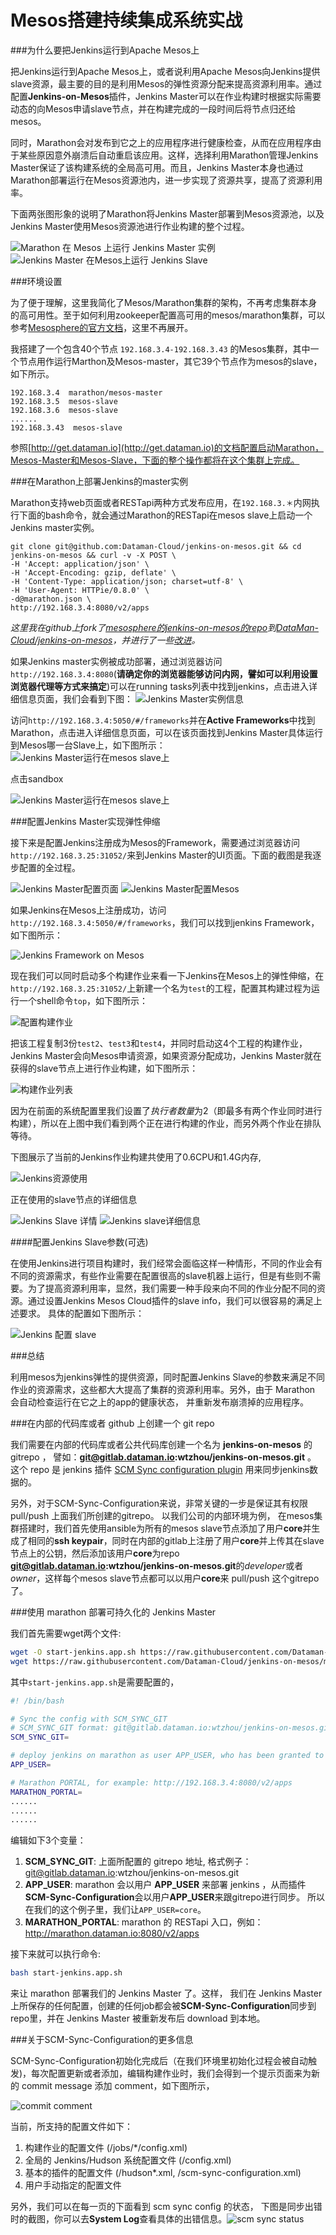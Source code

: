 # Mesos搭建持续集成系统实战

###为什么要把Jenkins运行到Apache Mesos上

  把Jenkins运行到Apache Mesos上，或者说利用Apache Mesos向Jenkins提供slave资源，最主要的目的是利用Mesos的弹性资源分配来提高资源利用率。通过配置**Jenkins-on-Mesos**插件，Jenkins Master可以在作业构建时根据实际需要动态的向Mesos申请slave节点，并在构建完成的一段时间后将节点归还给mesos。

  同时，Marathon会对发布到它之上的应用程序进行健康检查，从而在应用程序由于某些原因意外崩溃后自动重启该应用。这样，选择利用Marathon管理Jenkins Master保证了该构建系统的全局高可用。而且，Jenkins Master本身也通过Marathon部署运行在Mesos资源池内，进一步实现了资源共享，提高了资源利用率。

 下面两张图形象的说明了Marathon将Jenkins Master部署到Mesos资源池，以及Jenkins Master使用Mesos资源池进行作业构建的整个过程。 

  ![Marathon 在 Mesos 上运行 Jenkins Master 实例](how-marathon-run-jenkins-on-mesos.png)
  ![Jenkins Master 在Mesos上运行 Jenkins Slave](chapter7/how-jenkins-master-run-on-mesos.png)

###环境设置

  为了便于理解，这里我简化了Mesos/Marathon集群的架构，不再考虑集群本身的高可用性。至于如何利用zookeeper配置高可用的mesos/marathon集群，可以参考[Mesosphere的官方文档](https://mesos.apache.org/documentation/latest/mesos-architecture/)，这里不再展开。

  我搭建了一个包含40个节点 ``192.168.3.4-192.168.3.43`` 的Mesos集群，其中一个节点用作运行Marthon及Mesos-master，其它39个节点作为mesos的slave，如下所示。

    192.168.3.4  marathon/mesos-master
    192.168.3.5  mesos-slave
    192.168.3.6  mesos-slave
    ......
    192.168.3.43  mesos-slave

参照[http://get.dataman.io](http://get.dataman.io)的文档配置启动Marathon，Mesos-Master和Mesos-Slave，下面的整个操作都将在这个集群上完成。
  

###在Marathon上部署Jenkins的master实例

  Marathon支持web页面或者RESTapi两种方式发布应用，在``192.168.3.＊``内网执行下面的bash命令，就会通过Marathon的RESTapi在mesos slave上启动一个Jenkins master实例。

    git clone git@github.com:Dataman-Cloud/jenkins-on-mesos.git && cd jenkins-on-mesos && curl -v -X POST \
    -H 'Accept: application/json' \
    -H 'Accept-Encoding: gzip, deflate' \
    -H 'Content-Type: application/json; charset=utf-8' \
    -H 'User-Agent: HTTPie/0.8.0' \
    -d@marathon.json \
    http://192.168.3.4:8080/v2/apps

  *这里我在github上fork了[mesosphere的jenkins-on-mesos的repo](https://github.com/mesosphere/jenkins-on-mesos)到[DataMan-Cloud/jenkins-on-mesos](https://github.com/Dataman-Cloud/jenkins-on-mesos)，并进行了一些[改进](https://github.com/Dataman-Cloud/jenkins-on-mesos/commits?author=vitan)。*
  
  如果Jenkins master实例被成功部署，通过浏览器访问``http://192.168.3.4:8080``(**请确定你的浏览器能够访问内网，譬如可以利用设置浏览器代理等方式来搞定**)可以在running tasks列表中找到jenkins，点击进入详细信息页面，我们会看到下图：
  ![Jenkins Master实例信息](jenkins-master-on-marathon.png)

 访问``http://192.168.3.4:5050/#/frameworks``并在**Active Frameworks**中找到Marathon，点击进入详细信息页面，可以在该页面找到Jenkins Master具体运行到Mesos哪一台Slave上，如下图所示：
 ![Jenkins Master运行在mesos slave上](jenkins-master-on-mesos-slave.png)

  点击sandbox
  
  ![Jenkins Master运行在mesos slave上](jenkins-master-on-mesos-slave-2.png)


###配置Jenkins Master实现弹性伸缩

  接下来是配置Jenkins注册成为Mesos的Framework，需要通过浏览器访问``http://192.168.3.25:31052/``来到Jenkins Master的UI页面。下面的截图是我逐步配置的全过程。

![Jenkins Master配置页面](jenkins-configure.png)
![Jenkins Master配置Mesos](jenkins-mesos-configure.png)

  如果Jenkins在Mesos上注册成功，访问``http://192.168.3.4:5050/#/frameworks``，我们可以找到jenkins Framework，如下图所示：

![Jenkins Framework on Mesos](jenkins-framework-on-mesos.png)

  现在我们可以同时启动多个构建作业来看一下Jenkins在Mesos上的弹性伸缩，在``http://192.168.3.25:31052/``上新建一个名为``test``的工程，配置其构建过程为运行一个shell命令``top``，如下图所示：

![配置构建作业](chapter7/test-job-config.png)

  把该工程复制3份``test2``、``test3``和``test4``，并同时启动这4个工程的构建作业，Jenkins Master会向Mesos申请资源，如果资源分配成功，Jenkins Master就在获得的slave节点上进行作业构建，如下图所示：

![构建作业列表](chapter7/building-jobs.png)

因为在前面的系统配置里我们设置了*执行者数量*为2（即最多有两个作业同时进行构建），所以在上图中我们看到两个正在进行构建的作业，而另外两个作业在排队等待。

  下图展示了当前的Jenkins作业构建共使用了0.6CPU和1.4G内存,

![Jenkins资源使用](chapter7/jenkins-utilization.png)

  正在使用的slave节点的详细信息

![Jenkins Slave 详情](chapter7/jenkins-slave-detail.png)
![Jenkins slave详细信息](chapter7/jenkins-slave.png)
  
####配置Jenkins Slave参数(可选)

  在使用Jenkins进行项目构建时，我们经常会面临这样一种情形，不同的作业会有不同的资源需求，有些作业需要在配置很高的slave机器上运行，但是有些则不需要。为了提高资源利用率，显然，我们需要一种手段来向不同的作业分配不同的资源。通过设置Jenkins Mesos Cloud插件的slave info，我们可以很容易的满足上述要求。 具体的配置如下图所示：

![Jenkins 配置 slave](chapter7/jenkins-config-slave.png)


###总结

  利用mesos为jenkins弹性的提供资源，同时配置Jenkins Slave的参数来满足不同作业的资源需求，这些都大大提高了集群的资源利用率。另外，由于 Marathon 会自动检查运行在它之上的app的健康状态， 并重新发布崩溃掉的应用程序。


###在内部的代码库或者 github 上创建一个 git repo

  我们需要在内部的代码库或者公共代码库创建一个名为 **jenkins-on-mesos** 的 gitrepo ， 譬如：**git@gitlab.dataman.io:wtzhou/jenkins-on-mesos.git** 。 这个 repo 是 jenkins 插件 [SCM Sync configuration plugin](https://wiki.jenkins-ci.org/display/JENKINS/SCM+Sync+configuration+plugin) 用来同步jenkins数据的。

  另外，对于SCM-Sync-Configuration来说，非常关键的一步是保证其有权限 pull/push 上面我们所创建的gitrepo。 以我们公司的内部环境为例， 在mesos集群搭建时，我们首先使用ansible为所有的mesos slave节点添加了用户**core**并生成了相同的**ssh keypair**，同时在内部的gitlab上注册了用户**core**并上传其在slave节点上的公钥，然后添加该用户**core**为repo **git@gitlab.dataman.io:wtzhou/jenkins-on-mesos.git**的*developer*或者*owner*，这样每个mesos slave节点都可以以用户**core**来 pull/push 这个gitrepo了。

###使用 marathon 部署可持久化的 Jenkins Master

  我们首先需要wget两个文件:

  ```bash
  wget -O start-jenkins.app.sh https://raw.githubusercontent.com/Dataman-Cloud/jenkins-on-mesos/master/start-jenkins.app.sh.template
  wget https://raw.githubusercontent.com/Dataman-Cloud/jenkins-on-mesos/master/marathon.json
  ```

  其中``start-jenkins.app.sh``是需要配置的，

  ```bash
  #! /bin/bash

  # Sync the config with SCM_SYNC_GIT
  # SCM_SYNC_GIT format: git@gitlab.dataman.io:wtzhou/jenkins-on-mesos.git
  SCM_SYNC_GIT=

  # deploy jenkins on marathon as user APP_USER, who has been granted to pull/push repo SCM_SYNC_GIT
  APP_USER=

  # Marathon PORTAL, for example: http://192.168.3.4:8080/v2/apps
  MARATHON_PORTAL=
  ......
  ......
  ......
  ```

  编辑如下3个变量：

  1. **SCM_SYNC_GIT**: 上面所配置的 gitrepo 地址, 格式例子： git@gitlab.dataman.io:wtzhou/jenkins-on-mesos.git
  2. **APP_USER**: marathon 会以用户 **APP_USER** 来部署 jenkins ，从而插件**SCM-Sync-Configuration**会以用户**APP_USER**来跟gitrepo进行同步。 所以在我们的这个例子里，我们让``APP_USER=core``。
  3. **MARATHON_PORTAL**: marathon 的 RESTapi 入口，例如： http://marathon.dataman.io:8080/v2/apps

  接下来就可以执行命令:

  ```bash
  bash start-jenkins.app.sh
  ```

  来让 marathon 部署我们的 Jenkins Master 了。这样， 我们在 Jenkins Master 上所保存的任何配置，创建的任何job都会被**SCM-Sync-Configuration**同步到repo里，并在 Jenkins Master 被重新发布后 download 到本地。

###关于SCM-Sync-Configuration的更多信息

  SCM-Sync-Configuration初始化完成后（在我们环境里初始化过程会被自动触发)，每次配置更新或者添加，编辑构建作业时，我们会得到一个提示页面来为新的 commit message 添加 comment，如下图所示， 

![commit comment](https://wiki.jenkins-ci.org/download/attachments/46336078/Jenkins+-+scm-sync-configuration+-+Comment+prompt2.?version=1&modificationDate=1374219411000)

  当前，所支持的配置文件如下：

  1. 构建作业的配置文件 (/jobs/*/config.xml)
  2. 全局的 Jenkins/Hudson 系统配置文件 (/config.xml)
  3. 基本的插件的配置文件 (/hudson*.xml, /scm-sync-configuration.xml)
  4. 用户手动指定的配置文件

  另外，我们可以在每一页的下面看到 scm sync config 的状态， 下图是同步出错时的截图，你可以去**System Log**查看具体的出错信息。![scm sync status](https://wiki.jenkins-ci.org/download/attachments/46336078/Jenkins+-+scm-sync-config+-+Display+Status.png?version=1&modificationDate=1374219622000)